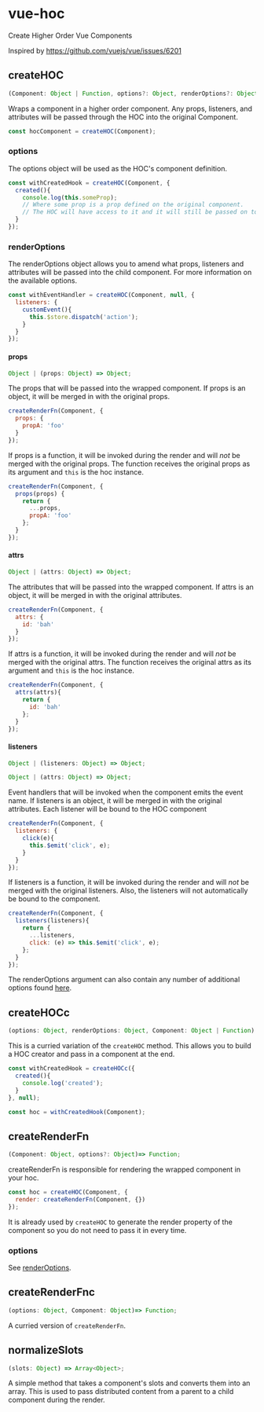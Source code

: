 # vue-hoc
Create Higher Order Vue Components

Inspired by https://github.com/vuejs/vue/issues/6201

## createHOC
```js
(Component: Object | Function, options?: Object, renderOptions?: Object) => Object;
```
Wraps a component in a higher order component. Any props, listeners, and attributes will be passed through the HOC into the original Component.
```js
const hocComponent = createHOC(Component);
```

### options
The options object will be used as the HOC's component definition.
```js
const withCreatedHook = createHOC(Component, {
  created(){
    console.log(this.someProp);
    // Where some prop is a prop defined on the original component.
    // The HOC will have access to it and it will still be passed on to the original component.
  }
});
```

### renderOptions
The renderOptions object allows you to amend what props, listeners and attributes will be passed into the child component. For more information on the available options.
```js
const withEventHandler = createHOC(Component, null, {
  listeners: {
    customEvent(){
      this.$store.dispatch('action');
    }
  }
});
```
#### props
```js
Object | (props: Object) => Object;
```

The props that will be passed into the wrapped component. If props is an object, it will be merged in with the original props.
```js
createRenderFn(Component, {
  props: {
    propA: 'foo'
  }
});
```
If props is a function, it will be invoked during the render and will *not* be merged with the original props. The function receives the original props as its argument and `this` is the hoc instance.
```js
createRenderFn(Component, {
  props(props) {
    return {
      ...props,
      propA: 'foo'
    };
  }
});
```

#### attrs
```js
Object | (attrs: Object) => Object;
```
The attributes that will be passed into the wrapped component. If attrs is an object, it will be merged in with the original attributes.
```js
createRenderFn(Component, {
  attrs: {
    id: 'bah'
  }
});
```
If attrs is a function, it will be invoked during the render and will *not* be merged with the original attrs. The function receives the original attrs as its argument and `this` is the hoc instance.
```js
createRenderFn(Component, {
  attrs(attrs){
    return {
      id: 'bah'
    };
  }
});
```

#### listeners
```js
Object | (listeners: Object) => Object;
```
```js
Object | (attrs: Object) => Object;
```
Event handlers that will be invoked when the component emits the event name. If listeners is an object, it will be merged in with the original attributes. Each listener will be bound to the HOC component
```js
createRenderFn(Component, {
  listeners: {
    click(e){
      this.$emit('click', e);
    }
  }
});
```
If listeners is a function, it will be invoked during the render and will *not* be merged with the original listeners. Also, the listeners will not automatically be bound to the component.
```js
createRenderFn(Component, {
  listeners(listeners){
    return {
      ...listeners,
      click: (e) => this.$emit('click', e);
    };
  }
});
```
The renderOptions argument can also contain any number of additional options found [here](https://vuejs.org/v2/guide/render-function.html#The-Data-Object-In-Depth).

## createHOCc
```js
(options: Object, renderOptions: Object, Component: Object | Function) => Object;
```
This is a curried variation of the `createHOC` method. This allows you to build a HOC creator and pass in a component at the end.
```js
const withCreatedHook = createHOCc({
  created(){
    console.log('created');
  }
}, null);

const hoc = withCreatedHook(Component);
```

## createRenderFn
```js
(Component: Object, options?: Object)=> Function;
```
createRenderFn is responsible for rendering the wrapped component in your hoc.
```js
const hoc = createHOC(Component, {
  render: createRenderFn(Component, {})
});
```
It is already used by `createHOC` to generate the render property of the component so you do not need to pass it in every time.

### options
See [renderOptions](#renderOptions).

## createRenderFnc
```js
(options: Object, Component: Object)=> Function;
```
A curried version of `createRenderFn`.

## normalizeSlots
```js
(slots: Object) => Array<Object>;
```
A simple method that takes a component's slots and converts them into an array. This is used to pass distributed content from a parent to a child component during the render.
